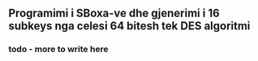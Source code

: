 ## Programimi i SBoxa-ve dhe gjenerimi i 16 subkeys nga celesi 64 bitesh tek DES algoritmi


### todo - more to write here